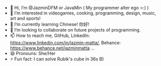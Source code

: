 - 👋 Hi, I’m @JazminDFM or JavaMin ( My programmer alter ego >:) )
- 👀 I’m interested in videogames, cooking, programming, design, music, art and sports!
- 🌱 I’m currently learning Chinese! 你好!
- 💞️ I’m looking to collaborate on future projects of programming. 
- 📫 How to reach me, GitHub, LinkedIn: https://www.linkedin.com/in/jazmin-matta/, Behance: https://www.behance.net/jazminmatta ...
- 😄 Pronouns: She/Her
- ⚡ Fun fact: I can solve Rubik's cube in 36s B)

<!---
JazminDFM/JazminDFM is a ✨ special ✨ repository because its `README.md` (this file) appears on your GitHub profile.
You can click the Preview link to take a look at your changes.
--->
